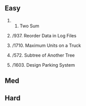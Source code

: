 ## Easy
1. 1. Two Sum
2. /937. Reorder Data in Log Files

3. /1710. Maximum Units on a Truck

4. /572. Subtree of Another Tree

5. /1603. Design Parking System


## Med


## Hard
